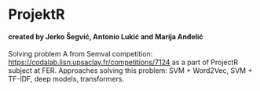 # ProjektR

#### created by Jerko Šegvić, Antonio Lukić and Marija Anđelić

Solving problem A from Semval competition: https://codalab.lisn.upsaclay.fr/competitions/7124 as a part of ProjectR subject at FER.
Approaches solving this problem: SVM + Word2Vec, SVM + TF-IDF, deep models, transformers.
